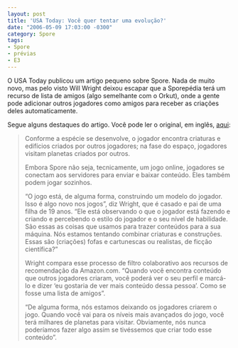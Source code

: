 ```yaml
---
layout: post
title: 'USA Today: Você quer tentar uma evolução?'
date: "2006-05-09 17:03:00 -0300"
category: Spore
tags:
- Spore
- prévias
- E3
---
```


O USA Today publicou um artigo pequeno sobre Spore. Nada de muito novo, mas pelo visto Will Wright deixou escapar que a Sporepédia terá um recurso de lista de amigos (algo semelhante com o Orkut), onde a gente pode adicionar outros jogadores como amigos para receber as criações deles automaticamente.

Segue alguns destaques do artigo. Você pode ler o original, em inglês, [aqui](http://www.usatoday.com/tech/gaming/2006-05-08-spore-played_x.htm?csp=34):

> Conforme a espécie se desenvolve, o jogador encontra criaturas e edifícios criados por outros jogadores; na fase do espaço, jogadores visitam planetas criados por outros.
>
> Embora Spore não seja, tecnicamente, um jogo online, jogadores se conectam aos servidores para enviar e baixar conteúdo. Eles também podem jogar sozinhos.
> 
> “O jogo está, de alguma forma, construindo um modelo do jogador. Isso é algo novo nos jogos”, diz Wright, que é casado e pai de uma filha de 19 anos. “Ele está observando o que o jogador está fazendo e criando e percebendo o estilo do jogador e o seu nível de habilidade. São essas as coisas que usamos para trazer conteúdos para a sua máquina. Nós estamos tentando combinar criaturas e construções. Essas são (criações) fofas e cartunescas ou realistas, de ficção científica?”
>
> Wright compara esse processo de filtro colaborativo aos recursos de recomendação da Amazon.com. “Quando você encontra conteúdo que outros jogadores criaram, você poderá ver o seu perfil e marcá-lo e dizer ‘eu gostaria de ver mais conteúdo dessa pessoa’. Como se fosse uma lista de amigos”.
>
> “De alguma forma, nós estamos deixando os jogadores criarem o jogo. Quando você vai para os níveis mais avançados do jogo, você terá milhares de planetas para visitar. Obviamente, nós nunca poderíamos fazer algo assim se tivéssemos que criar todo esse conteúdo”.